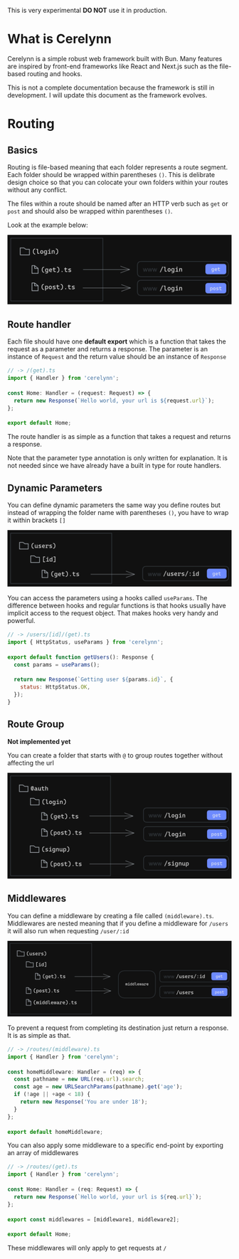 This is very experimental **DO NOT** use it in production.

# What is Cerelynn

Cerelynn is a simple robust web framework built with Bun. Many features are inspired by front-end frameworks like React and Next.js such as the file-based routing and hooks.

This is not a complete documentation because the framework is still in development. I will update this document as the framework evolves.

# Routing

## Basics

Routing is file-based meaning that each folder represents a route segment. Each folder should be wrapped within parentheses `()`. This is delibrate design choice so that you can colocate your own folders within your routes without any conflict.

The files within a route should be named after an HTTP verb such as `get` or `post` and should also be wrapped within parentheses `()`.

Look at the example below:

![Routing1](./images1/routing1.png)

## Route handler

Each file should have one **default export** which is a function that takes the request as a parameter and returns a response. The parameter is an instance of `Request` and the return value should be an instance of `Response`

```js
// -> /(get).ts
import { Handler } from 'cerelynn';

const Home: Handler = (request: Request) => {
  return new Response(`Hello world, your url is ${request.url}`);
};

export default Home;
```

The route handler is as simple as a function that takes a request and returns a response.

Note that the parameter type annotation is only written for explanation. It is not needed since we have already have a built in type for route handlers.

## Dynamic Parameters

You can define dynamic parameters the same way you define routes but instead of wrapping the folder name with parentheses `()`, you have to wrap it within brackets `[]`

![Routing1](./images1/routing3.png)

You can access the parameters using a hooks called `useParams`. The difference between hooks and regular functions is that hooks usually have implicit access to the request object. That makes hooks very handy and powerful.

```js
// -> /users/[id]/(get).ts
import { HttpStatus, useParams } from 'cerelynn';

export default function getUsers(): Response {
  const params = useParams();

  return new Response(`Getting user ${params.id}`, {
    status: HttpStatus.OK,
  });
}
```

## Route Group

**Not implemented yet**

You can create a folder that starts with `@` to group routes together without affecting the url

![Routing1](./images1/routing2.png)

## Middlewares

You can define a middleware by creating a file called `(middleware).ts`. Middlewares are nested meaning that if you define a middleware for `/users` it will also run when requesting `/user/:id`

![Routing1](./images1/routing4.png)

To prevent a request from completing its destination just return a response. It is as simple as that.

```js
// -> /routes/(middleware).ts
import { Handler } from 'cerelynn';

const homeMiddleware: Handler = (req) => {
  const pathname = new URL(req.url).search;
  const age = new URLSearchParams(pathname).get('age');
  if (!age || +age < 18) {
    return new Response('You are under 18');
  }
};

export default homeMiddleware;
```

You can also apply some middleware to a specific end-point by exporting an array of middlewares

```js
// -> /routes/(get).ts
import { Handler } from 'cerelynn';

const Home: Handler = (req: Request) => {
  return new Response(`Hello world, your url is ${req.url}`);
};

export const middlewares = [middleware1, middleware2];

export default Home;
```

These middlewares will only apply to get requests at `/`
